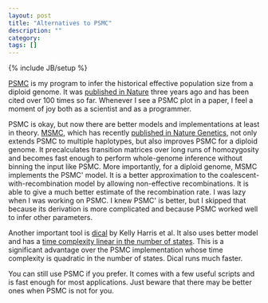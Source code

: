 ```yaml
---
layout: post
title: "Alternatives to PSMC"
description: ""
category: 
tags: []
---
```

{% include JB/setup %}

[PSMC][psmc] is my program to infer the historical effective population size
from a diploid genome. It was [published in Nature][nature] three years ago and
has been cited over 100 times so far. Whenever I see a PSMC plot in a paper, I
feel a moment of joy both as a scientist and as a programmer.

PSMC is okay, but now there are better models and implementations at least in
theory. [MSMC][msmc], which has recently [published in Nature Genetics][msmc2],
not only extends PSMC to multiple haplotypes, but also improves PSMC
for a diploid genome. It precalculates transition matrices over long runs of
homozygosity and becomes fast enough to perform whole-genome inference without
binning the input like PSMC. More importantly, for a diploid genome, MSMC
implements the PSMC' model. It is a better approximation to the
coalescent-with-recombination model by allowing non-effective recombinations.
It is able to give a much better estimate of the recombination rate. I was lazy
when I was working on PSMC. I knew PSMC' is better, but I skipped that because
its derivation is more complicated and because PSMC worked well to infer other
parameters.

Another important tool is [dical][dical] by Kelly Harris et al. It also uses
better model and has a [time complexity linear in the number of
states][dical2]. This is a significant advantage over the PSMC implementation
whose time complexity is quadratic in the number of states. Dical runs much
faster.

You can still use PSMC if you prefer. It comes with a few useful scripts and is
fast enough for most applications. Just beware that there may be better ones
when PSMC is not for you.

[psmc]: https://github.com/lh3/psmc
[nature]: http://www.nature.com/nature/journal/v475/n7357/full/nature10231.html
[dical]: http://sourceforge.net/projects/dical/
[dical2]: http://arxiv.org/abs/1403.0858
[msmc]: https://github.com/stschiff/msmc
[msmc2]: http://www.nature.com/ng/journal/vaop/ncurrent/full/ng.3015.html

